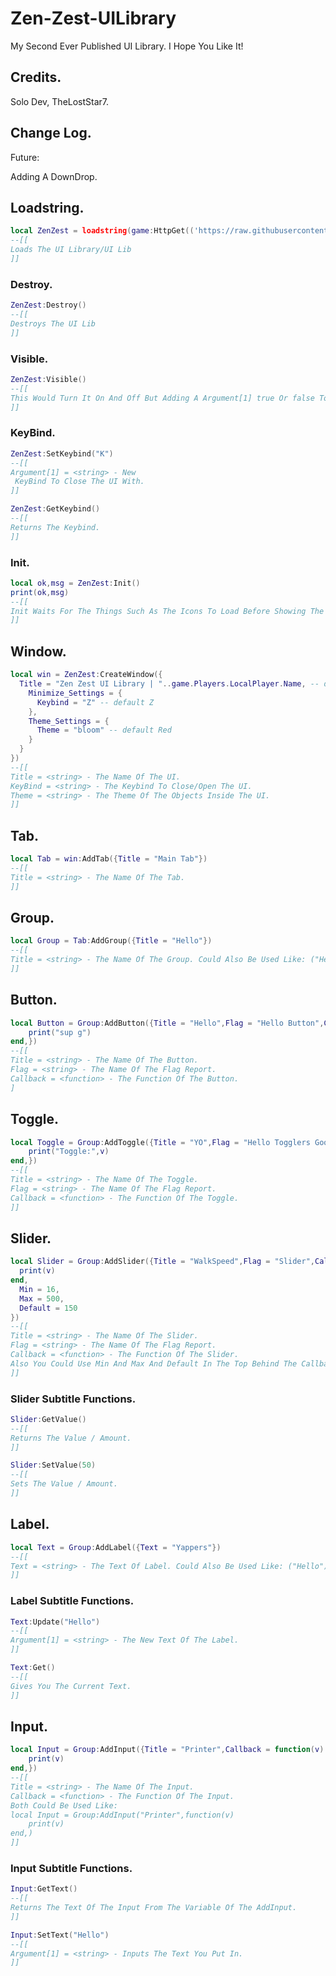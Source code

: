 # Zen-Zest-UILibrary
My Second Ever Published UI Library. I Hope You Like It!

## Credits.

Solo Dev, TheLostStar7.

## Change Log.

Future:

Adding A DownDrop.

## Loadstring.
```lua
local ZenZest = loadstring(game:HttpGet(('https://raw.githubusercontent.com/TheLostStar7/Zen-Zest-UILibrary/refs/heads/main/ZenZestLib')))()
--[[
Loads The UI Library/UI Lib
]]
```

### Destroy.
```lua
ZenZest:Destroy()
--[[
Destroys The UI Lib
]]
```

### Visible.
```lua
ZenZest:Visible()
--[[
This Would Turn It On And Off But Adding A Argument[1] true Or false To Turn It On And Off.
]]
```

### KeyBind.
```lua
ZenZest:SetKeybind("K")
--[[
Argument[1] = <string> - New
 KeyBind To Close The UI With.
]]
```

```lua
ZenZest:GetKeybind()
--[[
Returns The Keybind.
]]
```

### Init.
```lua
local ok,msg = ZenZest:Init()
print(ok,msg)
--[[
Init Waits For The Things Such As The Icons To Load Before Showing The UILibrary.
]]
```

## Window.
```lua
local win = ZenZest:CreateWindow({
  Title = "Zen Zest UI Library | "..game.Players.LocalPlayer.Name, -- default "Zen Zest UI Library"
    Minimize_Settings = {
      Keybind = "Z" -- default Z
    },
    Theme_Settings = {
      Theme = "bloom" -- default Red
    }
  }
})
--[[
Title = <string> - The Name Of The UI.
KeyBind = <string> - The Keybind To Close/Open The UI.
Theme = <string> - The Theme Of The Objects Inside The UI.
]]
```

## Tab.
```lua
local Tab = win:AddTab({Title = "Main Tab"})
--[[
Title = <string> - The Name Of The Tab.
]]
```

## Group.
```lua
local Group = Tab:AddGroup({Title = "Hello"})
--[[
Title = <string> - The Name Of The Group. Could Also Be Used Like: ("Hello") or () which defaults to Group.
]]
```

## Button.
```lua
local Button = Group:AddButton({Title = "Hello",Flag = "Hello Button",Callback = function()
    print("sup g")
end,})
--[[
Title = <string> - The Name Of The Button.
Flag = <string> - The Name Of The Flag Report.
Callback = <function> - The Function Of The Button.
]
```

## Toggle.
```lua
local Toggle = Group:AddToggle({Title = "YO",Flag = "Hello Togglers Gooners",Callback = function(v)
    print("Toggle:",v)
end,})
--[[
Title = <string> - The Name Of The Toggle.
Flag = <string> - The Name Of The Flag Report.
Callback = <function> - The Function Of The Toggle.
]]
```

## Slider.
```lua
local Slider = Group:AddSlider({Title = "WalkSpeed",Flag = "Slider",Callback = function(v)
  print(v)
end,
  Min = 16,
  Max = 500,
  Default = 150
})
--[[
Title = <string> - The Name Of The Slider.
Flag = <string> - The Name Of The Flag Report.
Callback = <function> - The Function Of The Slider.
Also You Could Use Min And Max And Default In The Top Behind The Callback.
]]
```
### Slider Subtitle Functions.
```lua
Slider:GetValue()
--[[
Returns The Value / Amount.
]]
```
```lua
Slider:SetValue(50)
--[[
Sets The Value / Amount.
]]
```

## Label.
```lua
local Text = Group:AddLabel({Text = "Yappers"})
--[[
Text = <string> - The Text Of Label. Could Also Be Used Like: ("Hello") or () which defaults to Label.
]]
```
### Label Subtitle Functions.
```lua
Text:Update("Hello")
--[[
Argument[1] = <string> - The New Text Of The Label.
]]
```
```lua
Text:Get()
--[[
Gives You The Current Text.
]]
```

## Input.
```lua
local Input = Group:AddInput({Title = "Printer",Callback = function(v)
    print(v)
end,})
--[[
Title = <string> - The Name Of The Input.
Callback = <function> - The Function Of The Input.
Both Could Be Used Like:
local Input = Group:AddInput("Printer",function(v)
    print(v)
end,)
]]
```
### Input Subtitle Functions.
```lua
Input:GetText()
--[[
Returns The Text Of The Input From The Variable Of The AddInput.
]]
```
```lua
Input:SetText("Hello")
--[[
Argument[1] = <string> - Inputs The Text You Put In.
]]
```
